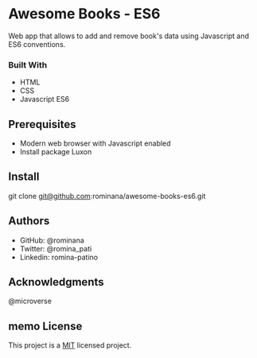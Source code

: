 # Awesome Books - ES6

Web app that allows to add and remove book's data using Javascript and ES6 conventions.

### Built With
- HTML
- CSS
- Javascript ES6

## Prerequisites
- Modern web browser with Javascript enabled
- Install package Luxon

## Install
git clone git@github.com:rominana/awesome-books-es6.git

## Authors
- GitHub: @rominana
- Twitter: @romina_pati
- Linkedin: romina-patino

## Acknowledgments
@microverse

## memo License
This project is a [MIT](./MIT.md) licensed project.
